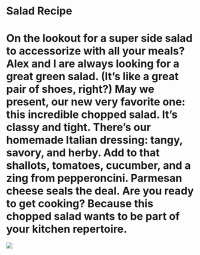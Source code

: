 # Salad Recipe
# On the lookout for a super side salad to accessorize with all your meals? Alex and I are always looking for a great green salad. (It’s like a great pair of shoes, right?) May we present, our new very favorite one: this incredible chopped salad. It’s classy and tight. There’s our homemade Italian dressing: tangy, savory, and herby. Add to that shallots, tomatoes, cucumber, and a zing from pepperoncini. Parmesan cheese seals the deal. Are you ready to get cooking? Because this chopped salad wants to be part of your kitchen repertoire.
![](https://www.acouplecooks.com/wp-content/uploads/2019/05/Chopped-Salad-007-800x1000.jpg)